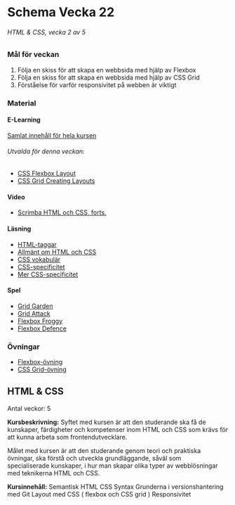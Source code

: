 # Schema Vecka 22
###### HTML & CSS, vecka 2 av 5

### Mål för veckan
1. Följa en skiss för att skapa en webbsida med hjälp av Flexbox
2. Följa en skiss för att skapa en webbsida med hjälp av CSS Grid
3. Förståelse för varför responsivitet på webben är viktigt
### Material
#### E-Learning
[Samlat innehåll för hela kursen](https://github.com/Lexicon-Frontend-2024/e-learning-material/edit/main/README.md)
###### Utvalda för denna veckan:
* [CSS Flexbox Layout](https://app.pluralsight.com/library/courses/css-flexbox-layout/table-of-contents)
* [CSS Grid Creating Layouts](https://app.pluralsight.com/library/courses/css-grid-creating-layouts/table-of-contents)
#### Video
* [Scrimba HTML och CSS, forts.](https://scrimba.com/learn/htmlandcss)
#### Läsning
* [HTML-taggar](https://www.w3schools.com/tags/)
* [Allmänt om HTML och CSS](https://css-tricks.com/where-do-you-learn-html-css-in-2020/)
* [CSS vokabulär](http://apps.workflower.fi/vocabs/css/en#comment)
* [CSS-specificitet](https://specificity.keegan.st/)
* [Mer CSS-specificitet](https://css-tricks.com/specifics-on-css-specificity/)
#### Spel
* [Grid Garden](https://cssgridgarden.com/)
* [Grid Attack](https://codingfantasy.com/games/css-grid-attack)
* [Flexbox Froggy](https://flexboxfroggy.com/)
* [Flexbox Defence](http://www.flexboxdefense.com/)


### Övningar
* [Flexbox-övning](https://github.com/Lexicon-Frontend-2024/exercise-html-css-flexbox-bootcamp)
* [CSS Grid-övning](https://github.com/Lexicon-Frontend-2024/exercise-html-css-grid-calendar)


## HTML & CSS
Antal veckor: 5

**Kursbeskrivning:** Syftet med kursen är att den studerande ska få de kunskaper, färdigheter och kompetenser inom HTML och CSS som krävs för att kunna arbeta som frontendutvecklare. 

Målet med kursen är att den studerande genom teori och praktiska 
övningar, ska förstå och utveckla grundläggande, såväl som  
specialiserade kunskaper, i hur man skapar olika typer av webblösningar  
med teknikerna HTML och CSS. 

**Kursinnehåll:** 
Semantisk HTML
CSS Syntax 
Grunderna i versionshantering med Git
Layout med CSS ( flexbox och CSS grid )
Responsivitet
